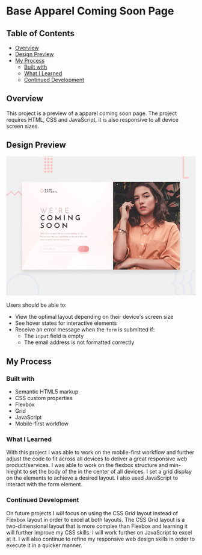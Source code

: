 # Base Apparel Coming Soon Page

## Table of Contents

- [Overview](#overview)
- [Design Preview](#design-preview)
- [My Process](#my-process)
  - [Built with](#built-with)
  - [What I Learned](#what-i-learned)
  - [Continued Development](#continued-development)

## Overview

This project is a preview of a apparel coming soon page. The project requires HTML, CSS and JavaScript, it is also responsive to all device screen sizes.

## Design Preview
![Design preview for the base apparel coming soon page coding challenge](./design/desktop-preview.jpg)

Users should be able to: 

- View the optimal layout depending on their device's screen size
- See hover states for interactive elements
- Receive an error message when the `form` is submitted if:
  - The `input` field is empty
  - The email address is not formatted correctly

## My Process

### Built with

- Semantic HTML5 markup
- CSS custom properties
- Flexbox
- Grid
- JavaScript
- Mobile-first workflow

### What I Learned

With this project I was able to work on the moblie-first workflow and further adjust the code to fit across all devices to deliver a great responsive web product/services. I was able to work on the flexbox structure and min-hieght to set the body of the in the center of all devices. I set a grid display on the elements to achieve a desired layout. I also used JavaScript to interact with the form element.

### Continued Development

On future projects I will focus on using the CSS Grid layout instead of Flexbox layout in order to excel at both layouts. The CSS Grid layout is a two-dimensional layout that is more complex than Flexbox and learning it will further improve my CSS skills. I will work further on JavaScript to excel at it. I will also continue to refine my responsive web design skills in order to execute it in a quicker manner.
